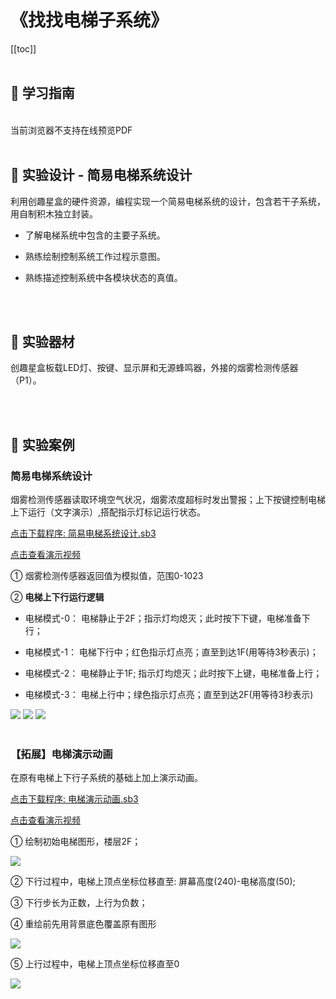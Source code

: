 # 《找找电梯子系统》

[[toc]]
<br><br>

## 📒 学习指南

<br>
<object data="/tutorial/starbox_yj/pdf/第20课找找电梯子系统.pdf" type="application/pdf" width=1200 height=800 name="找找电梯子系统">
当前浏览器不支持在线预览PDF
</object>

<br>
<br>

## 📐 实验设计 - 简易电梯系统设计

利用创趣星盒的硬件资源，编程实现一个简易电梯系统的设计，包含若干子系统，用自制积木独立封装。

- 了解电梯系统中包含的主要子系统。

- 熟练绘制控制系统工作过程示意图。

- 熟练描述控制系统中各模块状态的真值。

<br><br>

## 🧰 实验器材

创趣星盒板载LED灯、按键、显示屏和无源蜂鸣器，外接的烟雾检测传感器（P1）。

<br><br>

## 🌰 实验案例

### 简易电梯系统设计

烟雾检测传感器读取环境空气状况，烟雾浓度超标时发出警报；上下按键控制电梯上下运行（文字演示）,搭配指示灯标记运行状态。

<a href="/tutorial/starbox_yj/sb3/06/简易电梯系统设计.sb3">点击下载程序: 简易电梯系统设计.sb3</a>

<a href="https://www.bilibili.com/video/BV1EiYaz9E9C/?spm_id_from=333.1387.upload.video_card.click&vd_source=d34a80bae9d64a0c5a0716bd47877802" target="_blank">点击查看演示视频</a>

① 烟雾检测传感器返回值为模拟值，范围0-1023

② **电梯上下行运行逻辑**

- 电梯模式-0： 电梯静止于2F；指示灯均熄灭；此时按下下键，电梯准备下行；

- 电梯模式-1： 电梯下行中；红色指示灯点亮；直至到达1F(用等待3秒表示)；

- 电梯模式-2： 电梯静止于1F; 指示灯均熄灭；此时按下上键，电梯准备上行；

- 电梯模式-3： 电梯上行中；绿色指示灯点亮；直至到达2F(用等待3秒表示)

<img src="/images/06/简易电梯系统设计1.png">

<img src="/images/06/简易电梯系统设计2.png">

<img src="/images/06/简易电梯系统设计3.png">

<br>
<br>

### 【拓展】电梯演示动画

在原有电梯上下行子系统的基础上加上演示动画。

<a href="/tutorial/starbox_yj/sb3/06/电梯演示动画.sb3">点击下载程序: 电梯演示动画.sb3</a>

<a href="https://www.bilibili.com/video/BV1jrYaznEmD/?spm_id_from=333.1387.upload.video_card.click&vd_source=d34a80bae9d64a0c5a0716bd47877802" target="_blank">点击查看演示视频</a>

① 绘制初始电梯图形，楼层2F；

<img src="/images/06/电梯演示动画1.png">

② 下行过程中，电梯上顶点坐标位移直至: 屏幕高度(240)-电梯高度(50);

③ 下行步长为正数，上行为负数；

④ 重绘前先用背景底色覆盖原有图形

<img src="/images/06/电梯演示动画2.png">

⑤ 上行过程中，电梯上顶点坐标位移直至0

<img src="/images/06/电梯演示动画3.png">








